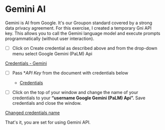 # Gemini AI

Gemini is AI from Google. It's our Groupon standard covered by a strong data privacy agreement. For this exercise, I created a temporary Gni API key. This allows you to call the Gemini language model and execute prompts programmatically (without user interaction).

- [ ]  Click on Create credential as described above and from the drop-down menu select Google Gemini (PaLM) Api

[Credentials - Gemini](https://codahosted.io/docs/3PFXo2bENf/blobs/bl-r1EG8mguCU/8983f40a1bdf5e8c479b905e47336882474fdf23dd3fa33b8c9c6435998274eff6892e80a4d2c32d14891252693bf860caa8bd21a4fa75fb15c1d8081f282909a904759eaedfa23910dc878b9965df14fad6a8e88344ada4eba95c1cee30c8614de80074)

- [ ] Pass **API *Key** from the document with credentials below
    
    - [Credentials](https://docs.google.com/document/d/1ezkSQmC0oWahmfCRV2UJ4n5-P54k9QscA3qPLIhi0cU/edit?usp=sharing)
    
- [ ]  Click on the top of your window and change the name of your credentials to your **“username Google Gemini (PaLM) Api”.** Save credentials and close the window.

[Changed credentials name](https://codahosted.io/docs/3PFXo2bENf/blobs/bl-UC5vthuip2/dbc8897fa7c7f0b775735536b2c4dd32f58dd37e1ca17bf1b461a816f01fa60179ce75ac68777267a9f97c6b44dabe3b282283e722a1567b9309e8b6f6b2afe8a799b1158db2461e86898734bc7e6f6208b0abfae66a3e099186e407669126bd61e5e615)

That's it, you are set for using Gemini API.